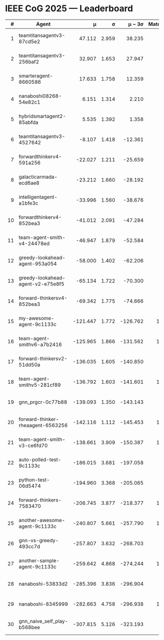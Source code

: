 # IEEE CoG 2025 — Leaderboard

| # | Agent | μ | σ | μ − 3σ | Matches | Updated |
|---:|---|---:|---:|---:|---:|---|
| 1 | teamtitansagentv3-87cd5e2 | 47.112 | 2.959 | 38.235 | 940 | 2025-08-27 02:02 |
| 2 | teamtitansagentv3-256baf2 | 32.907 | 1.653 | 27.947 | 980 | 2025-08-27 02:02 |
| 3 | smarteragent-8660586 | 17.633 | 1.758 | 12.359 | 731 | 2025-08-27 02:02 |
| 4 | nanaboshi08268-54e82c1 | 6.151 | 1.314 | 2.210 | 880 | 2025-08-27 02:02 |
| 5 | hybridsmartagent2-85abfda | 5.535 | 1.392 | 1.358 | 693 | 2025-08-27 02:02 |
| 6 | teamtitansagentv3-4527642 | -8.107 | 1.418 | -12.361 | 860 | 2025-08-27 02:02 |
| 7 | forwardthinkerv4-591a256 | -22.027 | 1.211 | -25.659 | 774 | 2025-08-27 02:02 |
| 8 | galacticarmada-ecd6ae8 | -23.212 | 1.660 | -28.192 | 980 | 2025-08-27 02:02 |
| 9 | intelligentagent-a1bfe3c | -33.996 | 1.560 | -38.676 | 862 | 2025-08-27 02:02 |
| 10 | forwardthinkerv4-852bea3 | -41.012 | 2.091 | -47.284 | 689 | 2025-08-27 02:02 |
| 11 | team-agent-smith-v4-24478ed | -46.947 | 1.879 | -52.584 | 860 | 2025-08-27 02:02 |
| 12 | greedy-lookahead-agent-953a054 | -58.000 | 1.402 | -62.206 | 898 | 2025-08-27 02:02 |
| 13 | greedy-lookahead-agent-v2-e75e8f5 | -65.134 | 1.722 | -70.300 | 838 | 2025-08-27 02:02 |
| 14 | forward-thinkersv4-852bea3 | -69.342 | 1.775 | -74.666 | 907 | 2025-08-27 02:02 |
| 15 | my-awesome-agent-9c1133c | -121.447 | 1.772 | -126.762 | 1220 | 2025-08-27 02:02 |
| 16 | team-agent-smithv6-a7b2416 | -125.965 | 1.866 | -131.562 | 1100 | 2025-08-27 02:02 |
| 17 | forward-thinkersv2-51dd50a | -136.035 | 1.605 | -140.850 | 962 | 2025-08-27 02:02 |
| 18 | team-agent-smithv5-281cf89 | -136.792 | 1.603 | -141.601 | 1020 | 2025-08-27 02:02 |
| 19 | gnn_prgcr-0c77b88 | -139.093 | 1.350 | -143.143 | 800 | 2025-08-27 02:02 |
| 20 | forward-thinker-rheaagent-6563256 | -142.116 | 1.112 | -145.453 | 1022 | 2025-08-27 02:02 |
| 21 | team-agent-smith-v3-ce6fd70 | -138.661 | 3.909 | -150.387 | 1060 | 2025-08-27 02:02 |
| 22 | auto-polled-test-9c1133c | -186.015 | 3.681 | -197.058 | 720 | 2025-08-27 02:02 |
| 23 | python-test-06d5474 | -194.960 | 3.368 | -205.065 | 680 | 2025-08-27 02:02 |
| 24 | forward-thinkers-7583470 | -206.745 | 3.877 | -218.377 | 1000 | 2025-08-27 02:02 |
| 25 | another-awesome-agent-9c1133c | -240.807 | 5.661 | -257.790 | 1000 | 2025-08-27 02:02 |
| 26 | gnn-vs-greedy-493cc7d | -257.807 | 3.632 | -268.703 | 880 | 2025-08-27 02:02 |
| 27 | another-sample-agent-9c1133c | -259.642 | 4.868 | -274.244 | 1100 | 2025-08-27 02:02 |
| 28 | nanaboshi-53833d2 | -285.396 | 3.836 | -296.904 | 860 | 2025-08-27 02:02 |
| 29 | nanaboshi-8345999 | -282.663 | 4.758 | -296.938 | 1060 | 2025-08-27 02:02 |
| 30 | gnn_naive_self_play-b568bee | -307.815 | 5.126 | -323.193 | 760 | 2025-08-27 02:02 |
